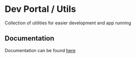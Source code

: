 # Dev Portal / Utils
Collection of utilities for easier development and app running

## Documentation
Documentation can be found [here](https://github.com/dev-portal/utils/blob/master/docs/en/index.md)
